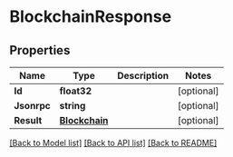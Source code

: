 # BlockchainResponse

## Properties

Name | Type | Description | Notes
------------ | ------------- | ------------- | -------------
**Id** | **float32** |  | [optional] 
**Jsonrpc** | **string** |  | [optional] 
**Result** | [**Blockchain**](Blockchain.md) |  | [optional] 

[[Back to Model list]](../README.md#documentation-for-models) [[Back to API list]](../README.md#documentation-for-api-endpoints) [[Back to README]](../README.md)


